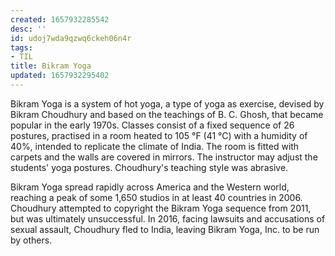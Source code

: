 ```yaml
---
created: 1657932285542
desc: ''
id: udoj7wda9qzwq6ckeh06n4r
tags:
- TIL
title: Bikram Yoga
updated: 1657932295402
---
```

   
Bikram Yoga is a system of hot yoga, a type of yoga as exercise, devised by Bikram Choudhury and based on the teachings of B. C. Ghosh, that became popular in the early 1970s. Classes consist of a fixed sequence of 26 postures, practised in a room heated to 105 °F (41 °C) with a humidity of 40%, intended to replicate the climate of India. The room is fitted with carpets and the walls are covered in mirrors. The instructor may adjust the students' yoga postures. Choudhury's teaching style was abrasive.   
   
Bikram Yoga spread rapidly across America and the Western world, reaching a peak of some 1,650 studios in at least 40 countries in 2006. Choudhury attempted to copyright the Bikram Yoga sequence from 2011, but was ultimately unsuccessful. In 2016, facing lawsuits and accusations of sexual assault, Choudhury fled to India, leaving Bikram Yoga, Inc. to be run by others.